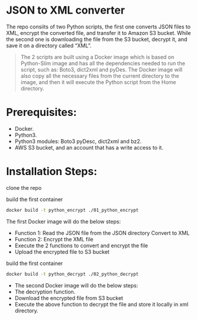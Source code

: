 # JSON to XML converter

The repo consiits of two Python scripts, the first one converts JSON files to XML, encrypt the converted file, and transfer it to Amazon S3 bucket. While the second one is downloading the file from the S3 bucket, decrypt it, and save it on a directory called “XML”.

> The 2 scripts are built using a Docker image which is based on Python-Slim image and has all the dependencies needed to run the script, such as: Boto3, dict2xml and pyDes. The Docker image will also copy all the necessary files from the current directory to the image, and then it will execute the Python script from the Home directory.


# Prerequisites:
 - Docker.
 - Python3.
 - Python3 modules: Boto3 pyDesc, dict2xml and bz2.
 - AWS S3 bucket, and an account that has a write access to it.


# Installation Steps:

clone the repo

build the first container
```sh
docker build -t python_encrypt ./01_python_encrypt
```

The first Docker image will do the below steps:
 - Function 1: Read the JSON file from the JSON directory Convert to XML
 - Function 2: Encrypt the XML file
 - Execute the 2 functions to convert and encrypt the file
 - Upload the encrypted file to S3 bucket

build the first container
```sh
docker build -t python_decrypt ./02_python_decrypt
```

 - The second Docker image will do the below steps:
 - The decryption function.
 - Download the encrypted file from S3 bucket
 - Execute the above function to decrypt the file and store it locally in xml directory.
